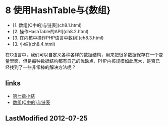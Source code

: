 # 8 使用HashTable与{数组} 


<ul class="catalog">
				<li>[1. 数组(C中的)与链表](ch8.1.html)</li>
				<li>[2. 操作HashTable的API](ch8.2.html)</li>
				<li>[3. 在内核中操作PHP语言中数组](ch8.3.html)</li>
				<li>[3. 小结](ch8.4.html)</li>
		</ul>
在C语言中，我们可以自定义各种各样的数据结构，用来把很多数据保存在一个变量里面，但是每种数据结构都有自己的优缺点，PHP内核规模如此庞大，是否已经找到了一些非常棒的解决方法呢？


## links
   * [第七章小结](<ch7.3.md>)
   * [数组(C中的)与链表](<ch8.1.md>)

## LastModified 2012-07-25
